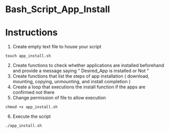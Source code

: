 # Bash_Script_App_Install
# Instructions
1. Create empty text file to house your script

  ``
   touch app_install.sh
  ``

2. Create functions to check whether applications are installed beforehand and provide a message saying " Desired_App is installed or Not "
3. Create functions that list the steps of app installation ( download, mounting, copying, unmounting, and install completion )
4. Create a loop that executions the install function if the apps are confirmed not there
5. Change permission of file to allow execution

 ``
  chmod +x app_install.sh
 ``

 6. Execute the script

 ``
  ./app_install.sh
 ``

